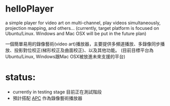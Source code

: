 helloPlayer
===========

a simple player for video art on multi-channel, play videos simultaneously, projection mapping, and others...
(currently, target platform is focused on Ubuntu/Linux. Windows and Mac OSX will be put in the future plan)


一個簡單易用的錄像藝術(video art)播放器，主要提供多頻道播放、多錄像同步播放、投影對位校正(梯形校正及曲面校正)、以及其他功能。
(目前目標平台為Ubuntu/Linux, Windows跟Mac OSX被放進未來支援的平台)


status:
=======
- currently in testing stage 目前正在測試階段
- 預計搭配 [APC](http://apc.io) 作為錄像藝術播放器